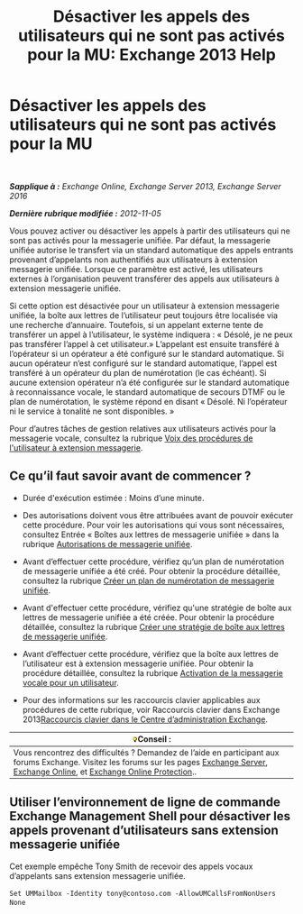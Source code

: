 ﻿---
title: 'Désactiver les appels des utilisateurs qui ne sont pas activés pour la MU: Exchange 2013 Help'
TOCTitle: Désactiver les appels des utilisateurs qui ne sont pas activés pour la MU
ms:assetid: 272ff4ab-b4d9-4647-98e2-7c171f9dfc3f
ms:mtpsurl: https://technet.microsoft.com/fr-fr/library/JJ673516(v=EXCHG.150)
ms:contentKeyID: 50477688
ms.date: 05/23/2018
mtps_version: v=EXCHG.150
ms.translationtype: MT
---

# Désactiver les appels des utilisateurs qui ne sont pas activés pour la MU

 

_**Sapplique à :** Exchange Online, Exchange Server 2013, Exchange Server 2016_

_**Dernière rubrique modifiée :** 2012-11-05_

Vous pouvez activer ou désactiver les appels à partir des utilisateurs qui ne sont pas activés pour la messagerie unifiée. Par défaut, la messagerie unifiée autorise le transfert via un standard automatique des appels entrants provenant d’appelants non authentifiés aux utilisateurs à extension messagerie unifiée. Lorsque ce paramètre est activé, les utilisateurs externes à l’organisation peuvent transférer des appels aux utilisateurs à extension messagerie unifiée.

Si cette option est désactivée pour un utilisateur à extension messagerie unifiée, la boîte aux lettres de l’utilisateur peut toujours être localisée via une recherche d’annuaire. Toutefois, si un appelant externe tente de transférer un appel à l’utilisateur, le système indiquera : « Désolé, je ne peux pas transférer l’appel à cet utilisateur.» L’appelant est ensuite transféré à l’opérateur si un opérateur a été configuré sur le standard automatique. Si aucun opérateur n’est configuré sur le standard automatique, l’appel est transféré à un opérateur du plan de numérotation (le cas échéant). Si aucune extension opérateur n’a été configurée sur le standard automatique à reconnaissance vocale, le standard automatique de secours DTMF ou le plan de numérotation, le système répond en disant « Désolé. Ni l’opérateur ni le service à tonalité ne sont disponibles. »

Pour d’autres tâches de gestion relatives aux utilisateurs activés pour la messagerie vocale, consultez la rubrique [Voix des procédures de l'utilisateur à extension messagerie](voice-mail-enabled-user-procedures-exchange-2013-help.md).

## Ce qu’il faut savoir avant de commencer ?

  - Durée d'exécution estimée : Moins d’une minute.

  - Des autorisations doivent vous être attribuées avant de pouvoir exécuter cette procédure. Pour voir les autorisations qui vous sont nécessaires, consultez Entrée « Boîtes aux lettres de messagerie unifiée » dans la rubrique [Autorisations de messagerie unifiée](unified-messaging-permissions-exchange-2013-help.md).

  - Avant d’effectuer cette procédure, vérifiez qu’un plan de numérotation de messagerie unifiée a été créé. Pour obtenir la procédure détaillée, consultez la rubrique [Créer un plan de numérotation de messagerie unifiée](create-a-um-dial-plan-exchange-2013-help.md).

  - Avant d'effectuer cette procédure, vérifiez qu'une stratégie de boîte aux lettres de messagerie unifiée a été créée. Pour obtenir la procédure détaillée, consultez la rubrique [Créer une stratégie de boîte aux lettres de messagerie unifiée](create-a-um-mailbox-policy-exchange-2013-help.md).

  - Avant d’effectuer cette procédure, vérifiez que la boîte aux lettres de l’utilisateur est à extension messagerie unifiée. Pour obtenir la procédure détaillée, consultez la rubrique [Activation de la messagerie vocale pour un utilisateur](enable-a-user-for-voice-mail-exchange-2013-help.md).

  - Pour des informations sur les raccourcis clavier applicables aux procédures de cette rubrique, voir Raccourcis clavier dans Exchange 2013[Raccourcis clavier dans le Centre d’administration Exchange](keyboard-shortcuts-in-the-exchange-admin-center-exchange-online-protection-help.md).

<table>
<thead>
<tr class="header">
<th><img src="images/Bb125224.tip(EXCHG.150).gif" title="Conseil" alt="Conseil" />Conseil :</th>
</tr>
</thead>
<tbody>
<tr class="odd">
<td>Vous rencontrez des difficultés ? Demandez de l’aide en participant aux forums Exchange. Visitez les forums sur les pages <a href="https://go.microsoft.com/fwlink/p/?linkid=60612">Exchange Server</a>, <a href="https://go.microsoft.com/fwlink/p/?linkid=267542">Exchange Online</a>, et <a href="https://go.microsoft.com/fwlink/p/?linkid=285351">Exchange Online Protection</a>..</td>
</tr>
</tbody>
</table>


## Utiliser l’environnement de ligne de commande Exchange Management Shell pour désactiver les appels provenant d’utilisateurs sans extension messagerie unifiée

Cet exemple empêche Tony Smith de recevoir des appels vocaux d’appelants sans extension messagerie unifiée.

    Set UMMailbox -Identity tony@contoso.com -AllowUMCallsFromNonUsers None

